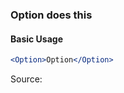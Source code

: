 ### Option does this

#### Basic Usage

```jsx
<Option>Option</Option>
```

Source:

```js { "file": "./Option.js" }
```
